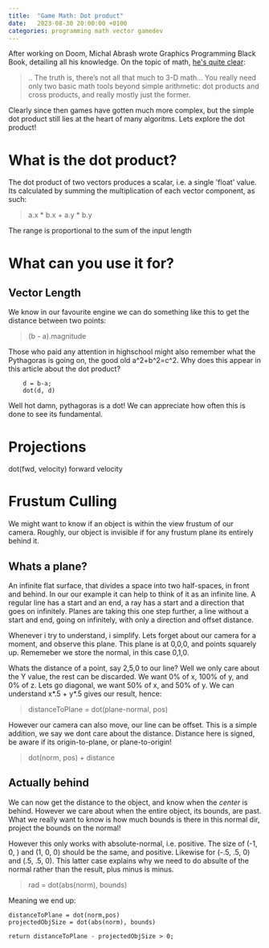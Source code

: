 ```yaml
---
title:  "Game Math: Dot product"
date:   2023-08-30 20:00:00 +0100
categories: programming math vector gamedev
---
```


After working on Doom, Michal Abrash wrote Graphics Programming Black Book, detailing all his knowledge. On the topic of math, [he's quite clear](https://www.jagregory.com/abrash-black-book/#the-fundamentals-of-the-math-behind-3-d-graphics):

> .. The truth is, there’s not all that much to 3-D math... You really need only two basic math tools beyond simple arithmetic: dot products and cross products, and really mostly just the former. 

Clearly since then games have gotten much more complex, but the simple dot product still lies at the heart of many algoritms. Lets explore the dot product!

# What is the dot product?

The dot product of two vectors produces a scalar, i.e. a single 'float' value. Its calculated by summing the multiplication of each vector component, as such:

> a.x * b.x + a.y * b.y

The range is proportional to the sum of the input length

# What can you use it for?

## Vector Length
We know in our favourite engine we can do something like this to get the distance between two points:

> (b - a).magnitude

Those who paid any attention in highschool might also remember what the Pythagoras is going on, the good old a^2+b^2=c^2. Why does this appear in this article about the dot product?

```
	d = b-a;
	dot(d, d)
```
Well hot damn, pythagoras is a dot! We can appreciate how often this is done to see its fundamental.

# Projections

dot(fwd, velocity) forward velocity

# Frustum Culling

We might want to know if an object is within the view frustum of our camera. Roughly, our object is invisible if for any frustum plane its entirely behind it. 

## Whats a plane?

An infinite flat surface, that divides a space into two half-spaces, in front and behind. In our our example it can help to think of it as an infinite line. A regular line has a start and an end, a ray has a start and a direction that goes on infinitely. Planes are taking this one step further, a line without a start and end, going on infinitely, with only a direction and offset distance. 


Whenever i try to understand, i simplify. Lets forget about our camera for a moment, and observe this plane. This plane is at 0,0,0, and points squarely up. Rememeber we store the normal, in this case 0,1,0.

Whats the distance of a point, say 2,5,0 to our line? Well we only care about the Y value, the rest can be discarded. We want 0% of x, 100% of y, and 0% of z. Lets go diagonal, we want 50% of x, and 50% of y. We can understand x*.5 + y*.5 gives our result, hence:

> distanceToPlane = dot(plane-normal, pos)

However our camera can also move, our line can be offset. This is a simple addition, we say we dont care about the distance. Distance here is signed, be aware if its origin-to-plane, or plane-to-origin!

> dot(norm, pos) + distance


## Actually behind
We can now get the distance to the object, and know when the *center* is behind. However we care about when the entire object, its bounds, are past. What we really want to know is how much bounds is there in this normal dir, project the bounds on the normal!

However this only works with absolute-normal, i.e. positive. The size of (-1, 0, ) and (1, 0, 0) should be the same, and positive. Likewise for (-.5, .5, 0) and (.5, .5, 0). This latter case explains why we need to do absulte of the normal rather than the result, plus minus is minus.

> rad = dot(abs(norm), bounds)

Meaning we end up:

```
distanceToPlane = dot(norm,pos)
projectedObjSize = dot(abs(norm), bounds)

return distanceToPlane - projectedObjSize > 0;
```